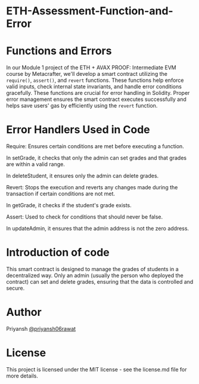 # ETH-Assessment-Function-and-Error
# Functions and Errors
In our Module 1 project of the ETH + AVAX PROOF: Intermediate EVM course by Metacrafter, we'll develop a smart contract utilizing the `require()`, `assert()`, and `revert` functions. These functions help enforce valid inputs, check internal state invariants, and handle error conditions gracefully. These functions are crucial for error handling in Solidity. Proper error management ensures the smart contract executes successfully and helps save users' gas by efficiently using the `revert` function.
# Error Handlers Used in Code
Require: Ensures certain conditions are met before executing a function.

In setGrade, it checks that only the admin can set grades and that grades are within a valid range.

In deleteStudent, it ensures only the admin can delete grades.

Revert: Stops the execution and reverts any changes made during the transaction if certain conditions are not met.

In getGrade, it checks if the student's grade exists.

Assert: Used to check for conditions that should never be false.

In updateAdmin, it ensures that the admin address is not the zero address.

# Introduction of code
This smart contract is designed to manage the grades of students in a decentralized way. Only an admin (usually the person who deployed the contract) can set and delete grades, ensuring that the data is controlled and secure.
# Author
Priyansh [@priyansh06rawat](https://github.com/priyansh06rawat)
# License
This project is licensed under the MIT license - see the license.md file for more details.
